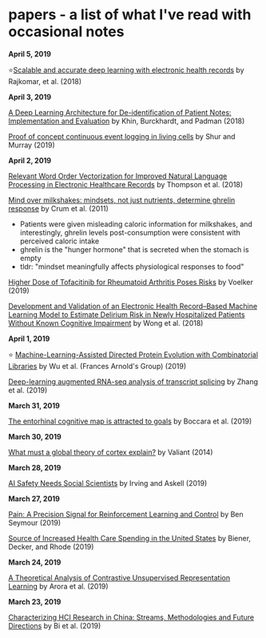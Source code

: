 # papers - a list of what I've read with occasional notes

**April 5, 2019**

:star:[Scalable and accurate deep learning with electronic health records](https://www.nature.com/articles/s41746-018-0029-1) by Rajkomar, et al. (2018)

**April 3, 2019**

[A Deep Learning Architecture for De-identification of Patient Notes: Implementation and Evaluation](https://arxiv.org/pdf/1810.01570.pdf) by Khin, Burckhardt, and Padman (2018)

[Proof of concept continuous event logging in living cells](https://www.biorxiv.org/content/biorxiv/early/2019/03/29/225151.full.pdf) by Shur and Murray (2019)


**April 2, 2019**

[Relevant Word Order Vectorization for Improved Natural Language Processing in Electronic Healthcare Records](https://arxiv.org/pdf/1812.02627v1.pdf) by Thompson et al. (2018)

[Mind over milkshakes: mindsets, not just nutrients, determine ghrelin response](http://content.apa.org/journals/hea/30/4/424) by Crum et al. (2011)
 - Patients were given misleading caloric information for milkshakes, and interestingly, ghrelin levels post-consumption were consistent with perceived caloric intake
 - ghrelin is the "hunger hormone" that is secreted when the stomach is empty
 - tldr: "mindset meaningfully affects physiological responses to food"

[Higher Dose of Tofacitinib for Rheumatoid Arthritis Poses Risks](https://jamanetwork.com/journals/jama/fullarticle/2729352) by Voelker (2019)

[Development and Validation of an Electronic Health Record–Based Machine Learning Model to Estimate Delirium Risk in Newly Hospitalized Patients Without Known Cognitive Impairment](https://jamanetwork.com/journals/jamanetworkopen/fullarticle/2695078) by Wong et al. (2018)


**April 1, 2019**

:star: [Machine-Learning-Assisted Directed Protein Evolution with Combinatorial Libraries](https://arxiv.org/abs/1902.07231) by Wu et al. (Frances Arnold's Group) (2019)

[Deep-learning augmented RNA-seq analysis of transcript splicing](https://www.nature.com/articles/s41592-019-0351-9) by Zhang et al. (2019)


**March 31, 2019**

[The entorhinal cognitive map is attracted to goals](http://science.sciencemag.org/content/363/6434/1443) by Boccara et al. (2019)


**March 30, 2019**

[What must a global theory of cortex explain?](https://people.seas.harvard.edu/~valiant/Current%20Opinion%20Neurobiology%202014.pdf) by Valiant (2014)


**March 28, 2019**

[AI Safety Needs Social Scientists](https://distill.pub/2019/safety-needs-social-scientists/) by Irving and Askell (2019)

**March 27, 2019**

[Pain: A Precision Signal for Reinforcement Learning and Control](https://www.sciencedirect.com/science/article/pii/S0896627319300820) by Ben Seymour (2019)

[Source of Increased Health Care Spending in the United States](https://jamanetwork.com/journals/jama/fullarticle/2728907) by Biener, Decker, and Rhode (2019)

**March 24, 2019**

[A Theoretical Analysis of Contrastive Unsupervised Representation Learning](https://arxiv.org/pdf/1902.09229.pdf) by Arora et al. (2019)

**March 23, 2019**

[Characterizing HCI Research in China: Streams, Methodologies and Future Directions](https://arxiv.org/abs/1903.08915) by Bi et al. (2019)
